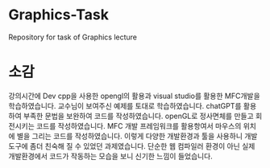 # Graphics-Task
Repository for task of Graphics lecture

# 소감
강의시간에 Dev cpp을 사용한 opengl의 활용과 visual studio를 활용한 MFC개발을 학습하였습니다.
교수님이 보여주신 예제를 토대로 학습하였습니다.
chatGPT를 활용하여 부족한 문법을 보완하여 코드를 작성하였습니다.
openGL로 정사면체를 만들고 회전시키는 코드를 작성하였습니다.
MFC 개발 프레임워크를 활용항여서 마우스의 위치에 별을 그리는 코드를 작성하였습니다.
이렇게 다양한 개발환경과 툴을 사용하니 개발 도구에 좀더 친숙해 질 수 있었던 과제였습니다.
단순한 웹 컴파일러 환경이 아닌 실제 개발환경에서 코드가 작동하는 모습을 보니 신기한 느낌이 들었습니다. 
